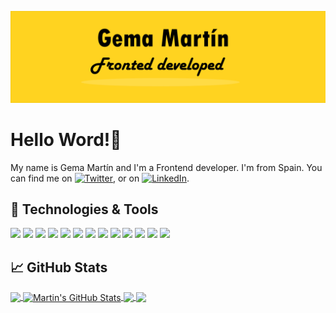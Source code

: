 
[![Header](./images//Banner2.png)](https://gemamartin.netlify.app/)

# Hello Word!👋

My name is Gema Martín and I'm a Frontend developer. I'm from Spain. You can find me on [![Twitter][1.2]][1],  or on [![LinkedIn][3.2]][3].

## 🔧 Technologies & Tools
![](https://img.shields.io/badge/OS-Windows-informational?style=flat&logo=windows&logoColor=white&color=2bbc8a)
![](https://img.shields.io/badge/Editor-VSCode-informational?style=flat&logo=intellij-idea&logoColor=white&color=2bbc8a)
![](https://img.shields.io/badge/Code-JavaScript-informational?style=flat&logo=javascript&logoColor=white&color=2bbc8a)
![](https://img.shields.io/badge/Code-Vue-informational?style=flat&logo=vue.js&logoColor=white&color=2bbc8a)
![](https://img.shields.io/badge/Code-Git-informational?style=flat&logo=git&logoColor=white&color=2bbc8a)
![](https://img.shields.io/badge/Promise-Axios-informational?style=flat&logo=promise&logoColor=white&color=2bbc8a)
![](https://img.shields.io/badge/Code-Tailwind-informational?style=flat&logo=tailwind&logoColor=white&color=2bbc8a)
![](https://img.shields.io/badge/Code-Bootstrap-informational?style=flat&logo=bootstrap&logoColor=white&color=2bbc8a)
![](https://img.shields.io/badge/Code-Bulma-informational?style=flat&logo=bulma&logoColor=white&color=2bbc8a)
![](https://img.shields.io/badge/Tools-Jest-informational?style=flat&logo=jest&logoColor=white&color=2bbc8a)
![](https://img.shields.io/badge/Tools-Testing_Library-informational?style=flat&logo=test&logoColor=white&color=2bbc8a)
![](https://img.shields.io/badge/Tools-Storybook-informational?style=storybook&logo=tools&logoColor=white&color=2bbc8a)
![](https://img.shields.io/badge/Tools-18n-informational?style=flat&logo=i18n&logoColor=white&color=2bbc8a)

## &#x1f4c8; GitHub Stats

<a href="https://github.com/geminway92">
  <img align="center" src="https://github-readme-stats.vercel.app/api/top-langs/?username=geminway92&hide=java,html,tex&title_color=ffffff&text_color=c9cacc&icon_color=2bbc8a&bg_color=1d1f21&langs_count=3" />
</a>
<a href="https://github.com/geminway92">
  <img align="center" src="https://github-readme-stats.vercel.app/api?username=geminway92&show_icons=true&line_height=27&count_private=true&title_color=ffffff&text_color=c9cacc&icon_color=2bbc8a&bg_color=1d1f21" alt="Martin's GitHub Stats" />
</a>

<a href="https://github.com/geminway92/cultura-y-ocio-malaga">
  <img align="center" src="https://github-readme-stats.vercel.app/api/pin/?username=geminway92&repo=cultura-y-ocio-malaga&title_color=ffffff&text_color=c9cacc&icon_color=2bbc8a&bg_color=1d1f21" />
</a>

<a href="https://github.com/geminway92/vue-journal-vuex ">
  <img align="center" src="https://github-readme-stats.vercel.app/api/pin/?username=geminway92&repo=vue-journal-vuex&title_color=ffffff&text_color=c9cacc&icon_color=2bbc8a&bg_color=1d1f21" />
</a>


<!-- links to social media icons -->

<!-- icons with padding -->

[1.1]: http://i.imgur.com/tXSoThF.png (twitter icon with padding)
[2.1]: http://i.imgur.com/0o48UoR.png (github icon with padding)

<!-- icons without padding -->

[1.2]: http://i.imgur.com/wWzX9uB.png (twitter icon without padding)
[2.2]: http://i.imgur.com/9I6NRUm.png (github icon without padding)
[3.2]: https://raw.githubusercontent.com/MartinHeinz/MartinHeinz/master/linkedin-3-16.png (LinkedIn icon without padding)


<!-- links to your social media accounts -->

[1]: https://twitter.com/gemindev
[2]: https://github.com/geminway92
[3]: https://www.linkedin.com/in/gemartín



<!-- Resources -->
<!-- Icons: https://simpleicons.org/ -->
<!-- GitHub Stats: https://github.com/anuraghazra/github-readme-stats -->
<!-- Emojis: https://emojipedia.org/emoji/ -->
<!-- HTML Emojis: https://www.fileformat.info/index.htm -->
<!-- Shields: https://shields.io/ -->
<!-- Awesome GitHub Profile README: https://github.com/abhisheknaiidu/awesome-github-profile-readme -->
